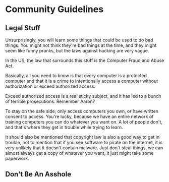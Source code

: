 # Community Guidelines
## Legal Stuff 
Unsurprisingly, you will learn some things that could be used to do bad things. You might not think they're bad things at the time, and they might seem like funny pranks, but the laws against hacking are very vague.

In the US, the law that surrounds this stuff is the Computer Fraud and Abuse Act. 

Basically, all you need to know is that every computer is a protected computer and that it is a crime to intentionally access a computer without authorization or exceed authorized access.

Exceed authorized access is a real sticky subject, and it has led to a bunch of terrible prosecutions. Remember Aaron?

To stay on the safe side, only access computers you own, or have written consent to access. You're lucky, because we have an entire network of training computers you can do whatever you want on. A lot of people don't, and that's where they get in trouble while trying to learn.  

It should also be mentioned that copyright law is also a good way to get in trouble, not to mention that if you see software to pirate on the internet, it is very unlikely that it doesn't contain malware. Just don't steal things, we can almost always get a copy of whatever you want, it just might take some paperwork.

## Don't Be An Asshole

## <INSERT STRICT INCLUSIVE POLICIES SOURCED FROM SOMEONE WHO KNOWS WHAT THEY ARE DOING>